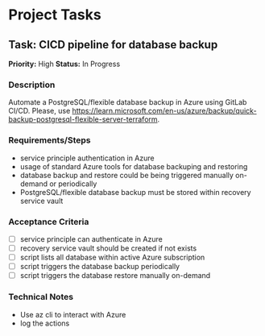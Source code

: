 # Project Tasks

## Task: CICD pipeline for database backup
**Priority:** High
**Status:** In Progress

### Description
Automate a PostgreSQL/flexible database backup in Azure using GitLab CI/CD.
Please, use https://learn.microsoft.com/en-us/azure/backup/quick-backup-postgresql-flexible-server-terraform.

### Requirements/Steps
- service principle authentication in Azure
- usage of standard Azure tools for database backuping and restoring
- database backup and restore could be being triggered manually on-demand or periodically
- PostgreSQL/flexible database backup must be stored within recovery service vault

### Acceptance Criteria
- [ ] service principle can authenticate in Azure
- [ ] recovery service vault should be created if not exists
- [ ] script lists all database within active Azure subscription
- [ ] script triggers the database backup periodically
- [ ] script triggers the database restore manually on-demand

### Technical Notes
- Use az cli to interact with Azure
- log the actions